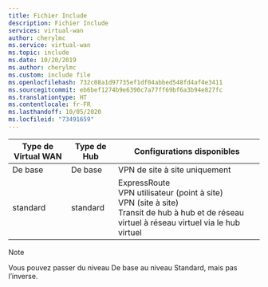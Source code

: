 ```yaml
---
title: Fichier Include
description: Fichier Include
services: virtual-wan
author: cherylmc
ms.service: virtual-wan
ms.topic: include
ms.date: 10/20/2019
ms.author: cherylmc
ms.custom: include file
ms.openlocfilehash: 732c08a1d97735ef1df04abbed548fd4af4e3411
ms.sourcegitcommit: eb6bef1274b9e6390c7a77ff69bf6a3b94e827fc
ms.translationtype: HT
ms.contentlocale: fr-FR
ms.lasthandoff: 10/05/2020
ms.locfileid: "73491659"
---
```

| **Type de Virtual WAN** | **Type de Hub** | **Configurations disponibles** |
|---|---|---|
|De base | De base | VPN de site à site uniquement |
| standard | standard | ExpressRoute<br>VPN utilisateur (point à site)<br>VPN (site à site)<br> Transit de hub à hub et de réseau virtuel à réseau virtuel via le hub virtuel |

>[!NOTE]
>Vous pouvez passer du niveau De base au niveau Standard, mais pas l’inverse.
>